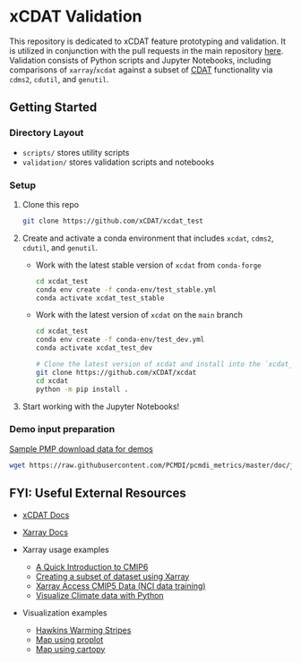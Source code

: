 # xCDAT Validation

This repository is dedicated to xCDAT feature prototyping and validation. It is utilized in conjunction with the pull requests in the main repository [here](https://github.com/xCDAT/xcdat). Validation consists of Python scripts and Jupyter Notebooks, including comparisons of `xarray`/`xcdat` against a subset of [CDAT](https://github.com/CDAT/cdat) functionality via `cdms2`, `cdutil`, and `genutil`.

## Getting Started

### Directory Layout

- `scripts/` stores utility scripts
- `validation/` stores validation scripts and notebooks

### Setup

1. Clone this repo

   ```bash
   git clone https://github.com/xCDAT/xcdat_test
   ```

2. Create and activate a conda environment that includes `xcdat`, `cdms2`, `cdutil`, and `genutil`.

   - Work with the latest stable version of `xcdat` from `conda-forge`

      ```bash
      cd xcdat_test
      conda env create -f conda-env/test_stable.yml
      conda activate xcdat_test_stable
      ```

   - Work with the latest version of `xcdat` on the `main` branch

      ```bash
      cd xcdat_test
      conda env create -f conda-env/test_dev.yml
      conda activate xcdat_test_dev

      # Clone the latest version of xcdat and install into the `xcdat_test_dev` env
      git clone https://github.com/xCDAT/xcdat
      cd xcdat
      python -m pip install .
      ```

3. Start working with the Jupyter Notebooks!

### Demo input preparation

[Sample PMP download data for demos](https://github.com/PCMDI/pcmdi_metrics/blob/master/doc/jupyter/Demo/Demo_0_download_data.ipynb)

```bash
wget https://raw.githubusercontent.com/PCMDI/pcmdi_metrics/master/doc/jupyter/Demo/Demo_0_download_data.ipynb
```

## FYI: Useful External Resources

- [xCDAT Docs](https://xcdat.readthedocs.io)
- [Xarray Docs](https://xarray.pydata.org/en/stable/index.html)
- Xarray usage examples

  - [A Quick Introduction to CMIP6](https://towardsdatascience.com/a-quick-introduction-to-cmip6-e017127a49d3)
  - [Creating a subset of dataset using Xarray](https://www.nccs.nasa.gov/nccs-users/instructional/adapt-instructional/python/xarray-monthly-climatology)
  - [Xarray Access CMIP5 Data (NCI data training)](https://nci-data-training.readthedocs.io/en/latest/_notebook/climate/1_01_Xarray_access_CMIP5.html)
  - [Visualize Climate data with Python](https://nordicesmhub.github.io/climate-data-tutorial/03-visualization-python/)

- Visualization examples

  - [Hawkins Warming Stripes](https://towardsdatascience.com/climate-heatmaps-made-easy-6ec5be0be6ff)
  - [Map using proplot](https://towardsdatascience.com/a-quick-introduction-to-cmip6-e017127a49d3)
  - [Map using cartopy](https://nordicesmhub.github.io/climate-data-tutorial/03-visualization-python/)
